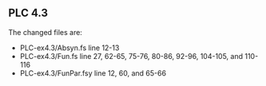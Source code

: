 ## PLC 4.3
The changed files are:
- PLC-ex4.3/Absyn.fs line 12-13
- PLC-ex4.3/Fun.fs line 27, 62-65, 75-76, 80-86, 92-96, 104-105, and 110-116
- PLC-ex4.3/FunPar.fsy line 12, 60, and 65-66